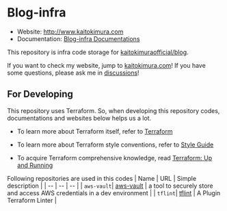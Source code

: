 # Blog-infra

- Website: http://www.kaitokimura.com
- Documentation: [Blog-infra Documentations](main/docs/)

This repository is infra code storage for [kaitokimuraofficial/blog](https://github.com/kaitokimuraofficial/blog/).

If you want to check my website, jump to [kaitokimura.com](http://www.kaitokimura.com)!
If you have some questions, please ask me in [discussions](https://github.com/kaitokimuraofficial/blog-infra/discussions/)!

## For Developing

This repository uses Terraform. So, when developing this repository codes, documentations and websites below helps us a lot.

- To learn more about Terraform itself, refer to [Terraform](https://developer.hashicorp.com/terraform)

- To learn more about Terraform style conventions, refer to [Style Guide](https://developer.hashicorp.com/terraform/language/style)

- To acquire Terraform comprehensive knowledge, read [Terraform: Up and Running](https://www.oreilly.com/library/view/terraform-up-and/9781098116736/)


Following repositories are used in this codes
| Name | URL | Simple description |
| -- | -- | -- |
| `aws-vault`| [aws-vault](https://github.com/99designs/aws-vault) | a tool to securely store and access AWS credentials in a dev environment |
| `tflint`| [tflint](https://github.com/terraform-linters/tflint) | A Plugin Terraform Linter |

